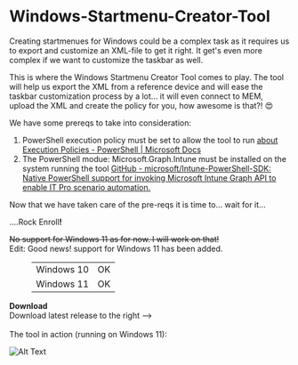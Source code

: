 # Windows-Startmenu-Creator-Tool
<!-- wp:paragraph {"fontSize":"normal"} -->
<p class="has-normal-font-size">Creating startmenues for Windows could be a complex task as it requires us to export and customize an XML-file to get it right. It get's even more complex if we want to customize the taskbar as well.</p>
<!-- /wp:paragraph -->

<!-- wp:paragraph {"fontSize":"normal"} -->
<p class="has-normal-font-size">This is where the Windows Startmenu Creator Tool comes to play. The tool will help us export the XML from a reference device and will ease the taskbar customization process by a lot... it will even connect to MEM, upload the XML and create the policy for you, how awesome is that?! 😍</p>
<!-- /wp:paragraph -->
<!-- wp:paragraph {"fontSize":"normal"} -->
<p class="has-normal-font-size">We have some prereqs to take into consideration:</p>
<!-- /wp:paragraph -->

<!-- wp:list {"ordered":true,"fontSize":"normal"} -->
<ol class="has-normal-font-size"><li>PowerShell execution policy must be set to allow the tool to run <a href="https://docs.microsoft.com/en-us/powershell/module/microsoft.powershell.core/about/about_execution_policies?view=powershell-7.2" target="_blank" rel="noreferrer noopener">about Execution Policies - PowerShell | Microsoft Docs</a></li><li>The PowerShell modue: Microsoft.Graph.Intune must be installed on the system running the tool <a href="https://github.com/microsoft/Intune-PowerShell-SDK" target="_blank" rel="noreferrer noopener">GitHub - microsoft/Intune-PowerShell-SDK: Native PowerShell support for invoking Microsoft Intune Graph API to enable IT Pro scenario automation.</a></li></ol>
<!-- /wp:list -->

<!-- wp:paragraph {"fontSize":"normal"} -->
<p class="has-normal-font-size">Now that we have taken care of the pre-reqs it is time to... wait for it... </p>
<!-- /wp:paragraph -->

<!-- wp:paragraph {"fontSize":"medium"} -->
<p class="has-medium-font-size">....Rock Enroll<strong>!</strong></p>
<!-- /wp:paragraph -->
<!-- wp:paragraph {"fontSize":"normal"} -->
<p class="has-normal-font-size"><s>No support for Windows 11 as for now. I will work on that!</s><br>Edit: Good news! support for Windows 11 has been added.</p>
<!-- /wp:paragraph -->

<!-- wp:table {"hasFixedLayout":true,"className":"is-style-regular"} -->
<figure class="wp-block-table is-style-regular"><table class="has-fixed-layout"><tbody><tr><td>Windows 10</td><td>OK</td></tr><tr><td>Windows 11</td><td>OK</td></tr></tbody></table></figure>
<!-- /wp:table -->
<B>Download</B><br>
Download latest release to the right --> <br>
<br>
The tool in action (running on Windows 11):<br>

![Alt Text](https://user-images.githubusercontent.com/74212904/150674404-9d806336-2981-4f6b-9d1f-adc6f170104b.gif)
